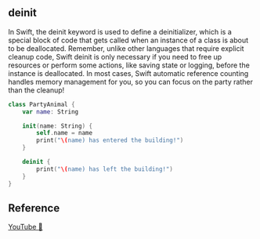 ## deinit

In Swift, the deinit keyword is used to define a deinitializer, which is a special block of code that gets called when an instance of a class is about to be deallocated. Remember, unlike other languages that require explicit cleanup code, Swift deinit is only necessary if you need to free up resources or perform some actions, like saving state or logging, before the instance is deallocated. In most cases, Swift automatic reference counting handles memory management for you, so you can focus on the party rather than the cleanup!

```swift
class PartyAnimal {
    var name: String

    init(name: String) {
        self.name = name
        print("\(name) has entered the building!")
    }

    deinit {
        print("\(name) has left the building!")
    }
}
```

## Reference

[YouTube 👀](https://youtube.com/shorts/r1ABR6l4EKw?feature=share)